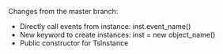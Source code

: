 Changes from the master branch:
* Directly call events from instance: inst.event_name()
* New keyword to create instances: inst = new object_name()
* Public constructor for TsInstance
